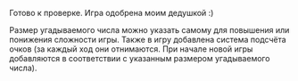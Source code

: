 Готово к проверке. Игра одобрена моим дедушкой :)

Размер угадываемого числа можно указать самому для повышения или понижения сложности игры.
Также в игру добавлена система подсчёта очков (за каждый ход они отнимаются. При начале новой игры добавляются в соответствии с указанным размером угадываемого числа).
